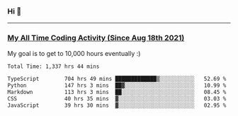 ### Hi 🙂

---

### <a href="https://wakatime.com/@Eroxl">My All Time Coding Activity (Since Aug 18th 2021)</a>
My goal is to get to 10,000 hours eventually :)
<!--START_SECTION:waka-->

```txt
Total Time: 1,337 hrs 44 mins

TypeScript        704 hrs 49 mins █████████████▒░░░░░░░░░░░   52.69 %
Python            147 hrs 3 mins  ██▓░░░░░░░░░░░░░░░░░░░░░░   10.99 %
Markdown          113 hrs 3 mins  ██░░░░░░░░░░░░░░░░░░░░░░░   08.45 %
CSS               40 hrs 35 mins  ▓░░░░░░░░░░░░░░░░░░░░░░░░   03.03 %
JavaScript        39 hrs 30 mins  ▓░░░░░░░░░░░░░░░░░░░░░░░░   02.95 %
```

<!--END_SECTION:waka-->

